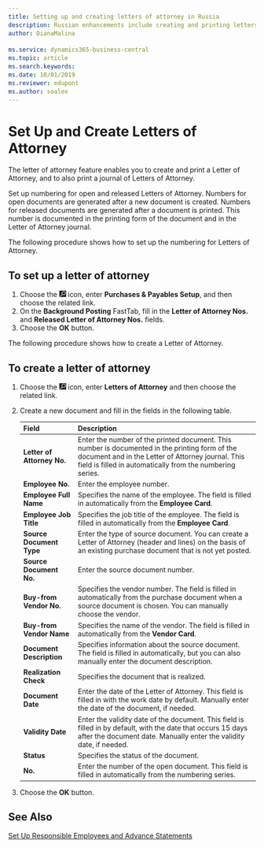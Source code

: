 ```yaml
---
title: Setting up and creating letters of attorney in Russia
description: Russian enhancements include creating and printing letters of attorney.
author: DianaMalina

ms.service: dynamics365-business-central
ms.topic: article
ms.search.keywords:
ms.date: 10/01/2019
ms.reviewer: edupont
ms.author: soalex
---
```


# Set Up and Create Letters of Attorney

The letter of attorney feature enables you to create and print a Letter of Attorney, and to also print a journal of Letters of Attorney.  

Set up numbering for open and released Letters of Attorney. Numbers for open documents are generated after a new document is created. Numbers for released documents are generated after a document is printed. This number is documented in the printing form of the document and in the Letter of Attorney journal.  

The following procedure shows how to set up the numbering for Letters of Attorney.

## To set up a letter of attorney 

1. Choose the ![Lightbulb that opens the Tell Me feature](../../media/ui-search/search_small.png "Tell me what you want to do") icon, enter **Purchases & Payables Setup**, and then choose the related link.
2. On the **Background Posting** FastTab, fill in the **Letter of Attorney Nos.** and **Released Letter of Attorney Nos.** fields.
3. Choose the **OK** button.

The following procedure shows how to create a Letter of Attorney.

## To create a letter of attorney 

1. Choose the ![Lightbulb that opens the Tell Me feature](../../media/ui-search/search_small.png "Tell me what you want to do") icon, enter **Letters of Attorney** and then choose the related link.

2. Create a new document and fill in the fields in the following table.

   | Field                      | Description                                                  |
   | :------------------------- | :----------------------------------------------------------- |
   | **Letter of Attorney No.** | Enter the number of the printed document. This number is documented in the printing form of the document and in the Letter of Attorney journal. This field is filled in automatically from the numbering series. |
   | **Employee No.**           | Enter the employee number.                                   |
   | **Employee Full Name**     | Specifies the name of the employee. The field is filled in automatically from the **Employee Card**. |
   | **Employee Job Title**     | Specifies the job title of the employee. The field is filled in automatically from the **Employee Card**. |
   | **Source Document Type**   | Enter the type of source document. You can create a Letter of Attorney (header and lines) on the basis of an existing purchase document that is not yet posted. |
   | **Source Document No.**    | Enter the source document number.                            |
   | **Buy-from Vendor No.**    | Specifies the vendor number. The field is filled in automatically from the purchase document when a source document is chosen. You can manually choose the vendor. |
   | **Buy-from Vendor Name**   | Specifies the name of the vendor. The field is filled in automatically from the **Vendor Card**. |
   | **Document Description**   | Specifies information about the source document. The field is filled in automatically, but you can also manually enter the document description. |
   | **Realization Check**      | Specifies the document that is realized.                     |
   | **Document Date**          | Enter the date of the Letter of Attorney. This field is filled in with the work date by default. Manually enter the date of the document, if needed. |
   | **Validity Date**          | Enter the validity date of the document. This field is filled in by default, with the date that occurs 15 days after the document date. Manually enter the validity date, if needed. |
   | **Status**                 | Specifies the status of the document.                        |
   | **No.**                    | Enter the number of the open document. This field is filled in automatically from the numbering series. |

3. Choose the **OK** button.

## See Also

[Set Up Responsible Employees and Advance Statements](How-to-Set-Up-Responsible-Employees-and-Advance-Statements.md)  

